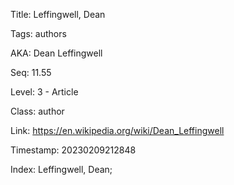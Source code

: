 Title:  Leffingwell, Dean

Tags:   authors

AKA:    Dean Leffingwell

Seq:    11.55

Level:  3 - Article

Class:  author

Link:   https://en.wikipedia.org/wiki/Dean_Leffingwell

Timestamp: 20230209212848

Index:  Leffingwell, Dean; 
